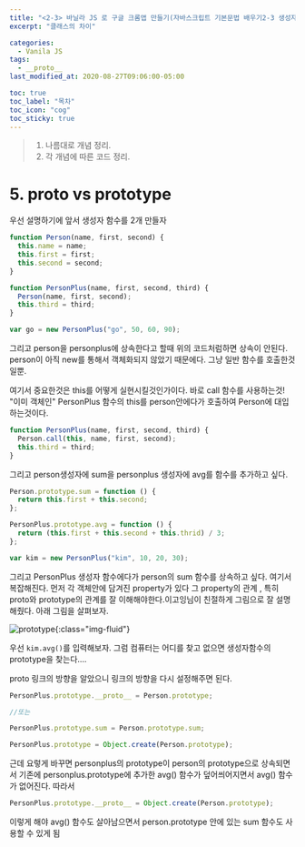 ```yaml
---
title: "<2-3> 바닐라 JS 로 구글 크롬앱 만들기(자바스크립트 기본문법 배우기2-3 생성자 객체의 상속 심화)"
excerpt: "클래스의 차이"

categories:
  - Vanila JS
tags:
  - __proto__
last_modified_at: 2020-08-27T09:06:00-05:00

toc: true
toc_label: "목차"
toc_icon: "cog"
toc_sticky: true
---
```


> 1. 나름대로 개념 정리.
> 2. 각 개념에 따른 코드 정리.

# 5. proto vs prototype

우선 설명하기에 앞서 생성자 함수를 2개 만들자

```javascript
function Person(name, first, second) {
  this.name = name;
  this.first = first;
  this.second = second;
}

function PersonPlus(name, first, second, third) {
  Person(name, first, second);
  this.third = third;
}

var go = new PersonPlus("go", 50, 60, 90);
```

그리고 person을 personplus에 상속한다고 할때 위의 코드처럼하면 상속이 안된다. person이 아직 new를 통해서 객체화되지 않았기 때문에다. 그냥 일반 함수를 호출한것일뿐.

여기서 중요한것은 this를 어떻게 실현시킬것인가이다. 바로 call 함수를 사용하는것! "이미 객체인" PersonPlus 함수의 this를 person안에다가 호출하여 Person에 대입하는것이다.

```javascript
function PersonPlus(name, first, second, third) {
  Person.call(this, name, first, second);
  this.third = third;
}
```

그리고 person생성자에 sum을 personplus 생성자에 avg를 함수를 추가하고 싶다.

```javascript
Person.prototype.sum = function () {
  return this.first + this.second;
};

PersonPlus.prototype.avg = function () {
  return (this.first + this.second + this.thrid) / 3;
};

var kim = new PersonPlus("kim", 10, 20, 30);
```

그리고 PersonPlus 생성자 함수에다가 person의 sum 함수를 상속하고 싶다. 여기서 복잡해진다. 먼저 각 객체안에 담겨진 property가 있다 그 property의 관계 , 특히 proto와 prototype의 관계를 잘 이해해야한다.이고잉님이 친절하게 그림으로 잘 설명해줬다. 아래 그림을 살펴보자.

![prototype](https://yeonghunko.github.io/assets/img/vanila/prototype.png){:class="img-fluid"}

우선 `kim.avg()`를 입력해보자. 그럼 컴퓨터는 어디를 찾고 없으면 생성자함수의 prototype을 찾는다....

proto 링크의 방향을 알았으니 링크의 방향을 다시 설정해주면 된다.

```javascript
PersonPlus.prototype.__proto__ = Person.prototype;

//또는

PersonPlus.prototype.sum = Person.prototype.sum;
```

```javascript
PersonPlus.prototype = Object.create(Person.prototype);
```

근데 요렇게 바꾸면 personplus의 prototype이 person의 prototype으로 상속되면서 기존에 personplus.prototype에 추가한 avg() 함수가 덮어씌어지면서 avg() 함수가 없어진다. 따라서

```javascript
PersonPlus.prototype.__proto__ = Object.create(Person.prototype);
```

이렇게 해야 avg() 함수도 살아남으면서 person.prototype 안에 있는 sum 함수도 사용할 수 있게 됨

```javascript

```

```javascript

```

```javascript

```
